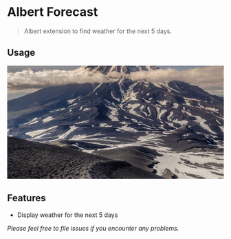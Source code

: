 # Albert Forecast

> Albert extension to find weather for the next 5 days.

## Usage

![Workflow Screenshot](Demo.gif)

## Features

- Display weather for the next 5 days

<em>Please feel free to file issues if you encounter
any problems.</em>